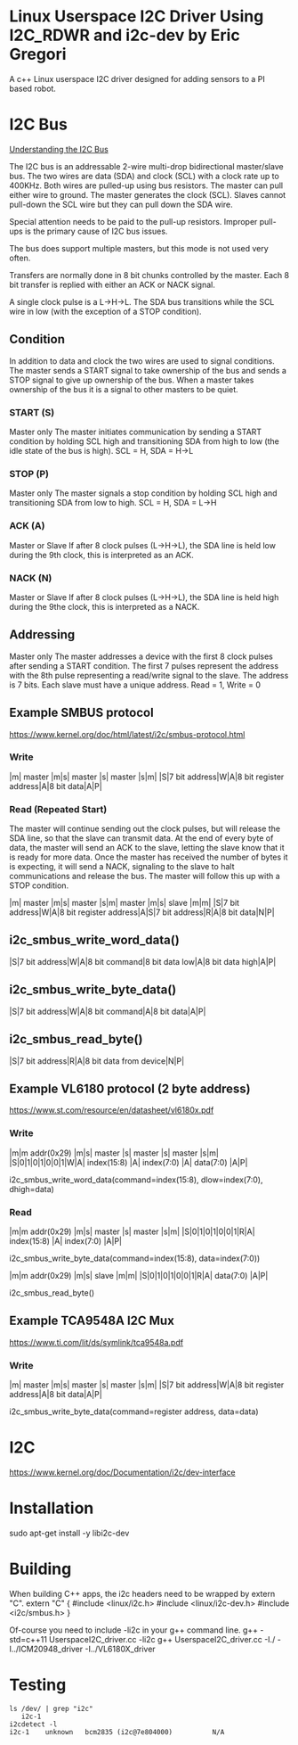 # Linux Userspace I2C Driver Using I2C_RDWR and i2c-dev by Eric Gregori

A c++ Linux userspace I2C driver designed for adding sensors to
a PI based robot.

# I2C Bus
[Understanding the I2C Bus](https://www.ti.com/lit/an/slva704/slva704.pdf)

The I2C bus is an addressable 2-wire multi-drop bidirectional master/slave bus.
The two wires are data (SDA) and clock (SCL) with a clock rate up to 400KHz. 
Both wires are pulled-up using bus resistors. 
The master can pull either wire to ground. The master generates the clock (SCL).
Slaves cannot pull-down the SCL wire but they can pull down the SDA wire.

Special attention needs to be paid to the pull-up resistors.
Improper pull-ups is the primary cause of I2C bus issues.

The bus does support multiple masters, but this mode is not used very often.

Transfers are normally done in 8 bit chunks controlled by the master.
Each 8 bit transfer is replied with either an ACK or NACK signal.

A single clock pulse is a L->H->L. The SDA bus transitions while the SCL wire
in low (with the exception of a STOP condition).

## Condition

In addition to data and clock the two wires are used to signal conditions.
The master sends a START signal to take ownership of the bus and sends a STOP
signal to give up ownership of the bus. When a master takes ownership of the 
bus it is a signal to other masters to be quiet.

### START (S)

Master only
The master initiates communication by sending a START condition by holding
SCL high and transitioning SDA from high to low (the idle state of the bus is high).
SCL = H, SDA = H->L

### STOP (P)

Master only
The master signals a stop condition by holding SCL high and transitioning SDA
from low to high.
SCL = H, SDA = L->H

### ACK (A)

Master or Slave
If after 8 clock pulses (L->H->L), the SDA line is held low during the 9th clock,
this is interpreted as an ACK. 

### NACK (N)

Master or Slave
If after 8 clock pulses (L->H->L), the SDA line is held high during the 9the clock,
this is interpreted as a NACK.

## Addressing

Master only
The master addresses a device with the first 8 clock pulses after sending a START
condition. The first 7 pulses represent the address with the 8th pulse representing
a read/write signal to the slave. The address is 7 bits. Each slave must have a unique
address.
Read = 1, Write = 0

## Example SMBUS protocol
https://www.kernel.org/doc/html/latest/i2c/smbus-protocol.html

### Write
|m|  master     |m|s|  master              |s| master   |s|m|
|S|7 bit address|W|A|8 bit register address|A|8 bit data|A|P|

### Read (Repeated Start)
The master will continue sending out the clock pulses, but will release the SDA line, so that the slave can
transmit data. At the end of every byte of data, the master will send an ACK to the slave, letting the slave
know that it is ready for more data. Once the master has received the number of bytes it is expecting, it
will send a NACK, signaling to the slave to halt communications and release the bus. The master will
follow this up with a STOP condition.

|m| master      |m|s| master               |s|m| master      |m|s| slave    |m|m|
|S|7 bit address|W|A|8 bit register address|A|S|7 bit address|R|A|8 bit data|N|P|

##  i2c_smbus_write_word_data()

|S|7 bit address|W|A|8 bit command|8 bit data low|A|8 bit data high|A|P|

## i2c_smbus_write_byte_data()

|S|7 bit address|W|A|8 bit command|A|8 bit data|A|P|

## i2c_smbus_read_byte()

|S|7 bit address|R|A|8 bit data from device|N|P|

## Example VL6180 protocol (2 byte address)
https://www.st.com/resource/en/datasheet/vl6180x.pdf

### Write
|m|m addr(0x29) |m|s| master      |s| master     |s| master    |s|m|
|S|0|1|0|1|0|0|1|W|A| index(15:8) |A| index(7:0) |A| data(7:0) |A|P|

i2c_smbus_write_word_data(command=index(15:8), dlow=index(7:0), dhigh=data)

### Read
|m|m addr(0x29) |m|s| master      |s| master     |s|m|
|S|0|1|0|1|0|0|1|R|A| index(15:8) |A| index(7:0) |A|P|

i2c_smbus_write_byte_data(command=index(15:8), data=index(7:0))

|m|m addr(0x29) |m|s| slave     |m|m|
|S|0|1|0|1|0|0|1|R|A| data(7:0) |A|P|

i2c_smbus_read_byte()

## Example TCA9548A I2C Mux
https://www.ti.com/lit/ds/symlink/tca9548a.pdf

### Write
|m|  master     |m|s|  master              |s| master   |s|m|
|S|7 bit address|W|A|8 bit register address|A|8 bit data|A|P|

i2c_smbus_write_byte_data(command=register address, data=data)


# I2C

https://www.kernel.org/doc/Documentation/i2c/dev-interface



# Installation

sudo apt-get install -y libi2c-dev


# Building

When building C++ apps, the i2c headers need to be wrapped by extern "C".
extern "C" {
#include <linux/i2c.h>
#include <linux/i2c-dev.h>
#include <i2c/smbus.h>
}

Of-course you need to include -li2c in your g++ command line.
g++ -std=c++11 UserspaceI2C_driver.cc -li2c
g++ UserspaceI2C_driver.cc -I./ -I../ICM20948_driver -I../VL6180X_driver


# Testing

```
ls /dev/ | grep "i2c"
   i2c-1
i2cdetect -l
i2c-1    unknown   bcm2835 (i2c@7e804000)          N/A
```



